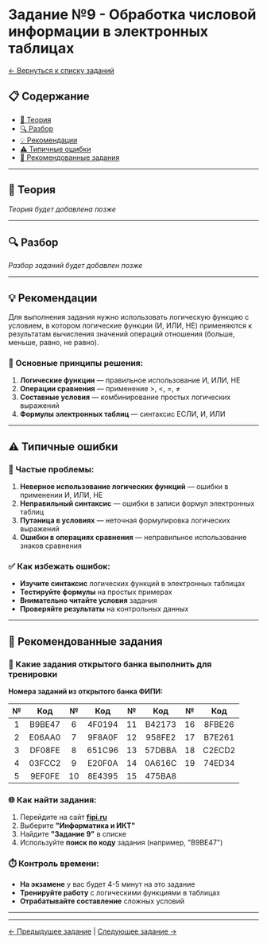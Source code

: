 # Задание №9 - Обработка числовой информации в электронных таблицах

[← Вернуться к списку заданий](../README.md)

## 📋 Содержание
- [📖 Теория](#теория)
- [🔍 Разбор](#разбор)
- [💡 Рекомендации](#рекомендации)
- [⚠️ Типичные ошибки](#типичные-ошибки)
- [📝 Рекомендованные задания](#рекомендованные-задания)

---

## 📖 Теория

*Теория будет добавлена позже*

---

## 🔍 Разбор

*Разбор заданий будет добавлен позже*

---

## 💡 Рекомендации

Для выполнения задания нужно использовать логическую функцию с условием, в котором логические функции (И, ИЛИ, НЕ) применяются к результатам вычисления значений операций отношения (больше, меньше, равно, не равно).

### 🔧 Основные принципы решения:

1. **Логические функции** — правильное использование И, ИЛИ, НЕ
2. **Операции сравнения** — применение >, <, =, ≠
3. **Составные условия** — комбинирование простых логических выражений
4. **Формулы электронных таблиц** — синтаксис ЕСЛИ, И, ИЛИ

---

## ⚠️ Типичные ошибки

### 🚫 Частые проблемы:

1. **Неверное использование логических функций** — ошибки в применении И, ИЛИ, НЕ
2. **Неправильный синтаксис** — ошибки в записи формул электронных таблиц
3. **Путаница в условиях** — неточная формулировка логических выражений
4. **Ошибки в операциях сравнения** — неправильное использование знаков сравнения

### ✅ Как избежать ошибок:

- **Изучите синтаксис** логических функций в электронных таблицах
- **Тестируйте формулы** на простых примерах
- **Внимательно читайте условия** задания
- **Проверяйте результаты** на контрольных данных

---

## 📝 Рекомендованные задания

### 🔗 Какие задания открытого банка выполнить для тренировки

**Номера заданий из открытого банка ФИПИ:**

| № | Код | № | Код | № | Код | № | Код |
|:-:|:-:|:-:|:-:|:-:|:-:|:-:|:-:|
| 1 | B9BE47 | 6 | 4F0194 | 11 | B42173 | 16 | 8FBE26 |
| 2 | E06AA0 | 7 | 9F8A0F | 12 | 958FE2 | 17 | B7E261 |
| 3 | DF08FE | 8 | 651C96 | 13 | 57DBBA | 18 | C2ECD2 |
| 4 | 03FCC2 | 9 | E20F0A | 14 | 0A616C | 19 | 74ED34 |
| 5 | 9EF0FE | 10 | 8E4395 | 15 | 475BA8 |    |        |

### 🌐 Как найти задания:

1. Перейдите на сайт **[fipi.ru](https://fipi.ru/ege/otkrytyy-bank-zadaniy-ege)**
2. Выберите **"Информатика и ИКТ"**
3. Найдите **"Задание 9"** в списке
4. Используйте **поиск по коду** задания (например, "B9BE47")

### ⏱️ Контроль времени:

- **На экзамене** у вас будет 4-5 минут на это задание
- **Тренируйте работу** с логическими функциями в таблицах
- **Отрабатывайте составление** сложных условий

---

---

[← Предыдущее задание](task-08.md) | [Следующее задание →](task-10.md)
